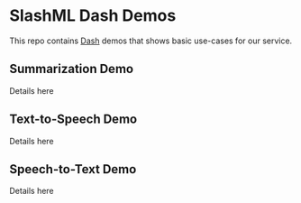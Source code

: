# SlashML Dash Demos

This repo contains [Dash](https://dash.plotly.com/) demos that shows basic use-cases for our service.

## Summarization Demo

Details here

## Text-to-Speech Demo

Details here

## Speech-to-Text Demo

Details here

